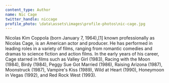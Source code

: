 ```yaml
---
content_type: Author
name: Nic Cage
twitter_handle: niccage
profile_photo: \data\assets\images\profile-photos\nic-cage.jpg
---
```


Nicolas Kim Coppola (born January 7, 1964),[1] known professionally as Nicolas Cage, is an American actor and producer. He has performed in leading roles in a variety of films, ranging from romantic comedies and dramas to science fiction and action films. In the early years of his career, Cage starred in films such as Valley Girl (1983), Racing with the Moon (1984), Birdy (1984), Peggy Sue Got Married (1986), Raising Arizona (1987), Moonstruck (1987), Vampire's Kiss (1989), Wild at Heart (1990), Honeymoon in Vegas (1992), and Red Rock West (1993).
